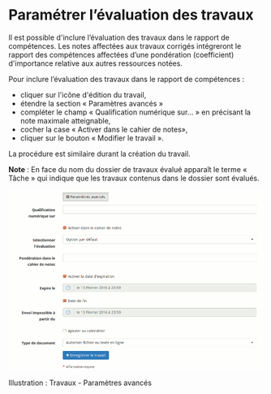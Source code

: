 # Paramétrer l’évaluation des travaux

Il est possible d'inclure l’évaluation des travaux dans le rapport de compétences. Les notes affectées aux travaux corrigés intégreront le rapport des compétences affectées d’une pondération \(coefficient\) d'importance relative aux autres ressources notées.

Pour inclure l’évaluation des travaux dans le rapport de compétences :

* cliquer sur l'icône d'édition du travail,
* étendre la section « Paramètres avancés »
* compléter le champ « Qualification numérique sur... » en précisant la note maximale atteignable,
* cocher la case « Activer dans le cahier de notes»,
* cliquer sur le bouton « Modifier le travail ».

La procédure est similaire durant la création du travail.

**Note** : En face du nom du dossier de travaux évalué apparaît le terme « Tâche » qui indique que les travaux contenus dans le dossier sont évalués.

![](../../.gitbook/assets/image161%20%281%29.png)

Illustration : Travaux - Paramètres avancés

